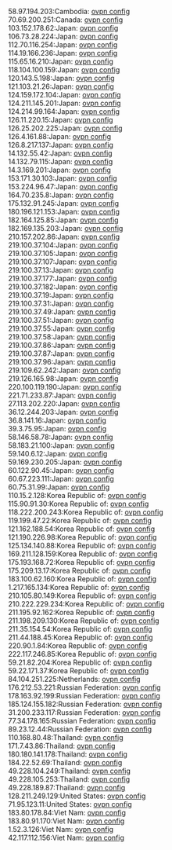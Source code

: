 58.97.194.203:Cambodia: [ovpn config](vpn/58_97_194_203.ovpn)  
70.69.200.251:Canada: [ovpn config](vpn/70_69_200_251.ovpn)  
103.152.178.62:Japan: [ovpn config](vpn/103_152_178_62.ovpn)  
106.73.28.224:Japan: [ovpn config](vpn/106_73_28_224.ovpn)  
112.70.116.254:Japan: [ovpn config](vpn/112_70_116_254.ovpn)  
114.19.166.236:Japan: [ovpn config](vpn/114_19_166_236.ovpn)  
115.65.16.210:Japan: [ovpn config](vpn/115_65_16_210.ovpn)  
118.104.100.159:Japan: [ovpn config](vpn/118_104_100_159.ovpn)  
120.143.5.198:Japan: [ovpn config](vpn/120_143_5_198.ovpn)  
121.103.21.26:Japan: [ovpn config](vpn/121_103_21_26.ovpn)  
124.159.172.104:Japan: [ovpn config](vpn/124_159_172_104.ovpn)  
124.211.145.201:Japan: [ovpn config](vpn/124_211_145_201.ovpn)  
124.214.99.164:Japan: [ovpn config](vpn/124_214_99_164.ovpn)  
126.11.220.15:Japan: [ovpn config](vpn/126_11_220_15.ovpn)  
126.25.202.225:Japan: [ovpn config](vpn/126_25_202_225.ovpn)  
126.4.161.88:Japan: [ovpn config](vpn/126_4_161_88.ovpn)  
126.8.217.137:Japan: [ovpn config](vpn/126_8_217_137.ovpn)  
14.132.55.42:Japan: [ovpn config](vpn/14_132_55_42.ovpn)  
14.132.79.115:Japan: [ovpn config](vpn/14_132_79_115.ovpn)  
14.3.169.201:Japan: [ovpn config](vpn/14_3_169_201.ovpn)  
153.171.30.103:Japan: [ovpn config](vpn/153_171_30_103.ovpn)  
153.224.96.47:Japan: [ovpn config](vpn/153_224_96_47.ovpn)  
164.70.235.8:Japan: [ovpn config](vpn/164_70_235_8.ovpn)  
175.132.91.245:Japan: [ovpn config](vpn/175_132_91_245.ovpn)  
180.196.121.153:Japan: [ovpn config](vpn/180_196_121_153.ovpn)  
182.164.125.85:Japan: [ovpn config](vpn/182_164_125_85.ovpn)  
182.169.135.203:Japan: [ovpn config](vpn/182_169_135_203.ovpn)  
210.157.202.86:Japan: [ovpn config](vpn/210_157_202_86.ovpn)  
219.100.37.104:Japan: [ovpn config](vpn/219_100_37_104.ovpn)  
219.100.37.105:Japan: [ovpn config](vpn/219_100_37_105.ovpn)  
219.100.37.107:Japan: [ovpn config](vpn/219_100_37_107.ovpn)  
219.100.37.13:Japan: [ovpn config](vpn/219_100_37_13.ovpn)  
219.100.37.177:Japan: [ovpn config](vpn/219_100_37_177.ovpn)  
219.100.37.182:Japan: [ovpn config](vpn/219_100_37_182.ovpn)  
219.100.37.19:Japan: [ovpn config](vpn/219_100_37_19.ovpn)  
219.100.37.31:Japan: [ovpn config](vpn/219_100_37_31.ovpn)  
219.100.37.49:Japan: [ovpn config](vpn/219_100_37_49.ovpn)  
219.100.37.51:Japan: [ovpn config](vpn/219_100_37_51.ovpn)  
219.100.37.55:Japan: [ovpn config](vpn/219_100_37_55.ovpn)  
219.100.37.58:Japan: [ovpn config](vpn/219_100_37_58.ovpn)  
219.100.37.86:Japan: [ovpn config](vpn/219_100_37_86.ovpn)  
219.100.37.87:Japan: [ovpn config](vpn/219_100_37_87.ovpn)  
219.100.37.96:Japan: [ovpn config](vpn/219_100_37_96.ovpn)  
219.109.62.242:Japan: [ovpn config](vpn/219_109_62_242.ovpn)  
219.126.165.98:Japan: [ovpn config](vpn/219_126_165_98.ovpn)  
220.100.119.190:Japan: [ovpn config](vpn/220_100_119_190.ovpn)  
221.71.233.87:Japan: [ovpn config](vpn/221_71_233_87.ovpn)  
27.113.202.220:Japan: [ovpn config](vpn/27_113_202_220.ovpn)  
36.12.244.203:Japan: [ovpn config](vpn/36_12_244_203.ovpn)  
36.8.141.16:Japan: [ovpn config](vpn/36_8_141_16.ovpn)  
39.3.75.95:Japan: [ovpn config](vpn/39_3_75_95.ovpn)  
58.146.58.78:Japan: [ovpn config](vpn/58_146_58_78.ovpn)  
58.183.21.100:Japan: [ovpn config](vpn/58_183_21_100.ovpn)  
59.140.6.12:Japan: [ovpn config](vpn/59_140_6_12.ovpn)  
59.169.230.205:Japan: [ovpn config](vpn/59_169_230_205.ovpn)  
60.122.90.45:Japan: [ovpn config](vpn/60_122_90_45.ovpn)  
60.67.223.111:Japan: [ovpn config](vpn/60_67_223_111.ovpn)  
60.75.31.99:Japan: [ovpn config](vpn/60_75_31_99.ovpn)  
110.15.2.128:Korea Republic of: [ovpn config](vpn/110_15_2_128.ovpn)  
115.90.91.30:Korea Republic of: [ovpn config](vpn/115_90_91_30.ovpn)  
118.222.200.243:Korea Republic of: [ovpn config](vpn/118_222_200_243.ovpn)  
119.199.47.22:Korea Republic of: [ovpn config](vpn/119_199_47_22.ovpn)  
121.162.188.54:Korea Republic of: [ovpn config](vpn/121_162_188_54.ovpn)  
121.190.226.98:Korea Republic of: [ovpn config](vpn/121_190_226_98.ovpn)  
125.134.140.88:Korea Republic of: [ovpn config](vpn/125_134_140_88.ovpn)  
169.211.128.159:Korea Republic of: [ovpn config](vpn/169_211_128_159.ovpn)  
175.193.168.72:Korea Republic of: [ovpn config](vpn/175_193_168_72.ovpn)  
175.209.13.17:Korea Republic of: [ovpn config](vpn/175_209_13_17.ovpn)  
183.100.62.160:Korea Republic of: [ovpn config](vpn/183_100_62_160.ovpn)  
1.217.165.134:Korea Republic of: [ovpn config](vpn/1_217_165_134.ovpn)  
210.105.80.149:Korea Republic of: [ovpn config](vpn/210_105_80_149.ovpn)  
210.222.229.234:Korea Republic of: [ovpn config](vpn/210_222_229_234.ovpn)  
211.195.92.162:Korea Republic of: [ovpn config](vpn/211_195_92_162.ovpn)  
211.198.209.130:Korea Republic of: [ovpn config](vpn/211_198_209_130.ovpn)  
211.35.154.54:Korea Republic of: [ovpn config](vpn/211_35_154_54.ovpn)  
211.44.188.45:Korea Republic of: [ovpn config](vpn/211_44_188_45.ovpn)  
220.90.1.84:Korea Republic of: [ovpn config](vpn/220_90_1_84.ovpn)  
222.117.246.85:Korea Republic of: [ovpn config](vpn/222_117_246_85.ovpn)  
59.21.82.204:Korea Republic of: [ovpn config](vpn/59_21_82_204.ovpn)  
59.22.171.37:Korea Republic of: [ovpn config](vpn/59_22_171_37.ovpn)  
84.104.251.225:Netherlands: [ovpn config](vpn/84_104_251_225.ovpn)  
176.212.53.221:Russian Federation: [ovpn config](vpn/176_212_53_221.ovpn)  
178.163.92.199:Russian Federation: [ovpn config](vpn/178_163_92_199.ovpn)  
185.124.155.182:Russian Federation: [ovpn config](vpn/185_124_155_182.ovpn)  
31.200.233.117:Russian Federation: [ovpn config](vpn/31_200_233_117.ovpn)  
77.34.178.165:Russian Federation: [ovpn config](vpn/77_34_178_165.ovpn)  
89.23.12.44:Russian Federation: [ovpn config](vpn/89_23_12_44.ovpn)  
110.168.80.48:Thailand: [ovpn config](vpn/110_168_80_48.ovpn)  
171.7.43.86:Thailand: [ovpn config](vpn/171_7_43_86.ovpn)  
180.180.141.178:Thailand: [ovpn config](vpn/180_180_141_178.ovpn)  
184.22.52.69:Thailand: [ovpn config](vpn/184_22_52_69.ovpn)  
49.228.104.249:Thailand: [ovpn config](vpn/49_228_104_249.ovpn)  
49.228.105.253:Thailand: [ovpn config](vpn/49_228_105_253.ovpn)  
49.228.189.87:Thailand: [ovpn config](vpn/49_228_189_87.ovpn)  
128.211.249.129:United States: [ovpn config](vpn/128_211_249_129.ovpn)  
71.95.123.11:United States: [ovpn config](vpn/71_95_123_11.ovpn)  
183.80.178.84:Viet Nam: [ovpn config](vpn/183_80_178_84.ovpn)  
183.80.91.170:Viet Nam: [ovpn config](vpn/183_80_91_170.ovpn)  
1.52.3.126:Viet Nam: [ovpn config](vpn/1_52_3_126.ovpn)  
42.117.112.156:Viet Nam: [ovpn config](vpn/42_117_112_156.ovpn)  
